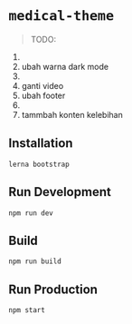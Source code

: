 # `medical-theme`

> TODO: 
1. 
2. ubah warna dark mode
3. 
4. ganti video
5. ubah footer
6. 
7. tammbah konten kelebihan

## Installation

```
lerna bootstrap
```

## Run Development

```
npm run dev
```

## Build

```
npm run build
```

## Run Production

```
npm start
```

